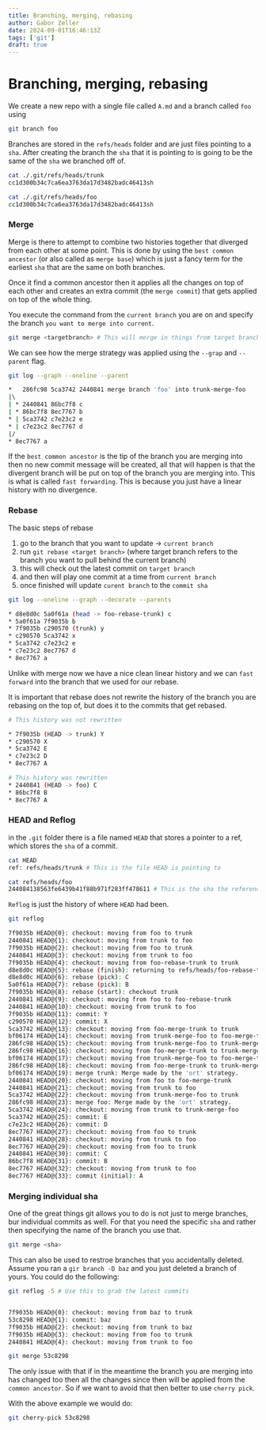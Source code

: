 ```yaml
---
title: Branching, merging, rebasing
author: Gabor Zeller
date: 2024-09-01T16:46:13Z
tags: ['git']
draft: true
---
```


# Branching, merging, rebasing

We create a new repo with a single file called `A.md` and a branch called `foo` using

```sh
git branch foo
```

Branches are stored in the `refs/heads` folder and are just files pointing to a `sha`. After creating the branch the `sha` that it is pointing to is going to be the same of the `sha` we branched off of.

```sh
cat ./.git/refs/heads/trunk
cc1d300b34c7ca6ea3763da17d3482badc46413sh

cat ./.git/refs/heads/foo
cc1d300b34c7ca6ea3763da17d3482badc46413sh
```

### Merge

Merge is there to attempt to combine two histories together that diverged from each other at some point. This is done by using the `best common ancestor` (or also called as `merge base`) which is just a fancy term for the earliest `sha` that are the same on both branches.

Once it find a common ancestor then it applies all the changes on top of each other and creates an extra commit (the `merge commit`) that gets applied on top of the whole thing.

You execute the command from the `current branch` you are on and specify the branch `you want to merge into current`.

```sh
git merge <targetbranch> # This will merge in things from target branch to the current branch you are on
```

We can see how the merge strategy was applied using the `--grap` and `--parent` flag.

```sh
git log --graph --oneline --parent

*   286fc98 5ca3742 2440841 merge branch 'foo' into trunk-merge-foo
|\  
| * 2440841 86bc7f8 c
| * 86bc7f8 8ec7767 b
* | 5ca3742 c7e23c2 e
* | c7e23c2 8ec7767 d
|/  
* 8ec7767 a
```

If the `best common ancestor` is the tip of the branch you are merging into then no new commit message will be created, all that will happen is that the divergent branch will be put on top of the branch you are merging into. This is what is called `fast forwarding`. This is because you just have a linear history with no divergence.

### Rebase

The basic steps of rebase

1. go to the branch that you want to update -> `current branch`
2. run `git rebase <target branch>` (where target branch refers to the branch you want to pull behind the current branch)
3. this will check out the latest commit on `target branch`
4. and then will play one commit at a time from `current branch`
5. once finished will update `curent branch` to the `commit sha`

```sh
git log --oneline --graph --decorate --parents

* d8e8d0c 5a0f61a (head -> foo-rebase-trunk) c
* 5a0f61a 7f9035b b
* 7f9035b c290570 (trunk) y
* c290570 5ca3742 x
* 5ca3742 c7e23c2 e
* c7e23c2 8ec7767 d
* 8ec7767 a
```

Unlike with merge now we have a nice clean linear history and we can `fast forward` into the branch that we used for our rebase.

It is important that rebase does not rewrite the history of the branch you are rebasing on the top of, but does it to the commits that get rebased.

```sh
# This history was not rewritten

* 7f9035b (HEAD -> trunk) Y
* c290570 X
* 5ca3742 E
* c7e23c2 D
* 8ec7767 A

# This history was rewritten
* 2440841 (HEAD -> foo) C
* 86bc7f8 B
* 8ec7767 A
```

### HEAD and Reflog

in the `.git` folder there is a file named `HEAD` that stores a pointer to a ref, which stores the `sha` of a commit.

```sh
cat HEAD
ref: refs/heads/trunk # This is the file HEAD is pointing to

cat refs/heads/foo
244084138563fe6439b41f88b971f283ff478611 # This is the sha the reference is pointing to
```

`Reflog` is just the history of where `HEAD` had been.

```sh
git reflog

7f9035b HEAD@{0}: checkout: moving from foo to trunk
2440841 HEAD@{1}: checkout: moving from trunk to foo
7f9035b HEAD@{2}: checkout: moving from foo to trunk
2440841 HEAD@{3}: checkout: moving from trunk to foo
7f9035b HEAD@{4}: checkout: moving from foo-rebase-trunk to trunk
d8e8d0c HEAD@{5}: rebase (finish): returning to refs/heads/foo-rebase-trunk
d8e8d0c HEAD@{6}: rebase (pick): C
5a0f61a HEAD@{7}: rebase (pick): B
7f9035b HEAD@{8}: rebase (start): checkout trunk
2440841 HEAD@{9}: checkout: moving from foo to foo-rebase-trunk
2440841 HEAD@{10}: checkout: moving from trunk to foo
7f9035b HEAD@{11}: commit: Y
c290570 HEAD@{12}: commit: X
5ca3742 HEAD@{13}: checkout: moving from foo-merge-trunk to trunk
bf06174 HEAD@{14}: checkout: moving from trunk-merge-foo to foo-merge-trunk
286fc98 HEAD@{15}: checkout: moving from trunk-merge-foo to trunk-merge-foo
286fc98 HEAD@{16}: checkout: moving from foo-merge-trunk to trunk-merge-foo
bf06174 HEAD@{17}: checkout: moving from trunk-merge-foo to foo-merge-trunk
286fc98 HEAD@{18}: checkout: moving from foo-merge-trunk to trunk-merge-foo
bf06174 HEAD@{19}: merge trunk: Merge made by the 'ort' strategy.
2440841 HEAD@{20}: checkout: moving from foo to foo-merge-trunk
2440841 HEAD@{21}: checkout: moving from trunk to foo
5ca3742 HEAD@{22}: checkout: moving from trunk-merge-foo to trunk
286fc98 HEAD@{23}: merge foo: Merge made by the 'ort' strategy.
5ca3742 HEAD@{24}: checkout: moving from trunk to trunk-merge-foo
5ca3742 HEAD@{25}: commit: E
c7e23c2 HEAD@{26}: commit: D
8ec7767 HEAD@{27}: checkout: moving from foo to trunk
2440841 HEAD@{28}: checkout: moving from trunk to foo
8ec7767 HEAD@{29}: checkout: moving from foo to trunk
2440841 HEAD@{30}: commit: C
86bc7f8 HEAD@{31}: commit: B
8ec7767 HEAD@{32}: checkout: moving from trunk to foo
8ec7767 HEAD@{33}: commit (initial): A
```

### Merging individual sha

One of the great things git allows you to do is not just to merge branches, bur individual commits as well. For that you need the specific `sha` and rather then specifying the name of the branch you use that.

```sh
git merge <sha>
```

This can also be used to restroe branches that you accidentally deleted. Assume you ran a `gir branch -D baz` and you just deleted a branch of yours. You could do the following:

```sh
git reflog -5 # Use this to grab the latest commits


7f9035b HEAD@{0}: checkout: moving from baz to trunk
53c8298 HEAD@{1}: commit: baz
7f9035b HEAD@{2}: checkout: moving from trunk to baz
7f9035b HEAD@{3}: checkout: moving from foo to trunk
2440841 HEAD@{4}: checkout: moving from trunk to foo

git merge 53c8298
```

The only issue with that if in the meantime the branch you are merging into has changed too then all the changes since then will be applied from the `common ancestor`. So if we want to avoid that then better to use `cherry pick`.

With the above example we would do:

```sh
git cherry-pick 53c8298
```
